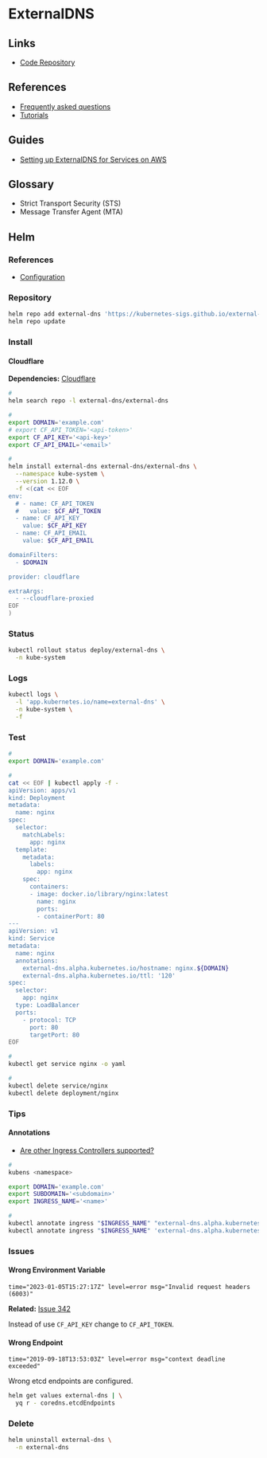 # ExternalDNS

## Links

- [Code Repository](https://github.com/kubernetes-sigs/external-dns)

## References

- [Frequently asked questions](https://github.com/kubernetes-incubator/external-dns/blob/master/docs/faq.md#user-content-are-other-ingress-controllers-supported)
- [Tutorials](https://github.com/kubernetes-incubator/external-dns/tree/master/docs/tutorials)

## Guides

- [Setting up ExternalDNS for Services on AWS](https://github.com/kubernetes-sigs/external-dns/blob/master/docs/tutorials/aws.md)

## Glossary

- Strict Transport Security (STS)
- Message Transfer Agent (MTA)

## Helm

### References

- [Configuration](https://github.com/kubernetes-sigs/external-dns/tree/master/charts/external-dns#configuration)

### Repository

```sh
helm repo add external-dns 'https://kubernetes-sigs.github.io/external-dns'
helm repo update
```

<!-- ### Dependencies

- [etcd (Bitnami)](/etcd.md) or [etcd Operator](/etcd-operator.md) -->

### Install

<!-- **Dependencies:** [CoreDNS](/coredns.md)

```sh
#
helm search repo -l external-dns/external-dns

#
export KUBERNETES_IP='<kubernetes-ip>'
export DOMAIN="${KUBERNETES_IP}.nip.io"

#
helm install external-dns bitnami/external-dns \
  --namespace kube-system \
  --version 1.12.0\
  -f <(cat << EOF
provider: coredns

coredns:
  etcdEndpoints: http://etcd-cluster.kube-system.svc.cluster.local:2379
EOF
)
``` -->

#### Cloudflare

<!--
https://github.com/kubernetes-sigs/external-dns/blob/master/docs/tutorials/cloudflare.md
-->

**Dependencies:** [Cloudflare](/cloudflare/README.md)

```sh
#
helm search repo -l external-dns/external-dns

#
export DOMAIN='example.com'
# export CF_API_TOKEN='<api-token>'
export CF_API_KEY='<api-key>'
export CF_API_EMAIL='<email>'

#
helm install external-dns external-dns/external-dns \
  --namespace kube-system \
  --version 1.12.0 \
  -f <(cat << EOF
env:
  # - name: CF_API_TOKEN
  #   value: $CF_API_TOKEN
  - name: CF_API_KEY
    value: $CF_API_KEY
  - name: CF_API_EMAIL
    value: $CF_API_EMAIL

domainFilters:
  - $DOMAIN

provider: cloudflare

extraArgs:
  - --cloudflare-proxied
EOF
)
```

### Status

```sh
kubectl rollout status deploy/external-dns \
  -n kube-system
```

### Logs

```sh
kubectl logs \
  -l 'app.kubernetes.io/name=external-dns' \
  -n kube-system \
  -f
```

### Test

<!--
https://tech.serhatteker.com/post/2021-08/kubernetes-ingress-ssl-dns-cloudflare/
-->

```sh
#
export DOMAIN='example.com'

#
cat << EOF | kubectl apply -f -
apiVersion: apps/v1
kind: Deployment
metadata:
  name: nginx
spec:
  selector:
    matchLabels:
      app: nginx
  template:
    metadata:
      labels:
        app: nginx
    spec:
      containers:
      - image: docker.io/library/nginx:latest
        name: nginx
        ports:
        - containerPort: 80
---
apiVersion: v1
kind: Service
metadata:
  name: nginx
  annotations:
    external-dns.alpha.kubernetes.io/hostname: nginx.${DOMAIN}
    external-dns.alpha.kubernetes.io/ttl: '120'
spec:
  selector:
    app: nginx
  type: LoadBalancer
  ports:
    - protocol: TCP
      port: 80
      targetPort: 80
EOF

#
kubectl get service nginx -o yaml

#
kubectl delete service/nginx
kubectl delete deployment/nginx
```

<!--
kubectl annotate service nginx 'external-dns.alpha.kubernetes.io/cloudflare-proxied=true'
-->

### Tips

<!-- ####

Identity and Access Management (IAM) -> Policies -> external-dns

```sh
#
cat << EOF > ./external-dns.json
{
  "Version": "2012-10-17",
  "Statement": [
    {
      "Effect": "Allow",
      "Action": [
        "route53:ChangeResourceRecordSets",
        "sts:AssumeRole"
      ],
      "Resource": [
        "arn:aws:route53::*:hostedzone/*",
        "arn:aws:iam::[account-id]:role/external-dns"
      ]
    },
    {
      "Effect": "Allow",
      "Action": [
        "route53:ListHostedZones",
        "route53:ListResourceRecordSets",
        "route53:ListHostedZonesByName"
      ],
      "Resource": [
        "*"
      ]
    },
    {
      "Effect": "Allow",
      "Action": "route53:GetChange",
      "Resource": "arn:aws:route53:::change/*"
    },
    {
      "Effect": "Allow",
      "Action": [
        "route53:ChangeResourceRecordSets",
        "route53:ListResourceRecordSets"
      ],
      "Resource": "arn:aws:route53:::hostedzone/*"
    },
    {
      "Effect": "Allow",
      "Action": "route53:ListHostedZonesByName",
      "Resource": "*"
    }
  ]
}
EOF

#
cat << EOF > ./external-dns.json
{
  "Version": "2012-10-17",
  "Statement": [
    {
      "Effect": "Allow",
      "Action": [
        "route53:ChangeResourceRecordSets"
      ],
      "Resource": [
        "arn:aws:route53:::hostedzone/*"
      ]
    },
    {
      "Effect": "Allow",
      "Action": [
        "route53:ListHostedZones",
        "route53:ListResourceRecordSets"
      ],
      "Resource": [
        "*"
      ]
    }
  ]
}
EOF
``` -->

#### Annotations

- [Are other Ingress Controllers supported?](https://github.com/kubernetes-incubator/external-dns/blob/master/docs/faq.md#user-content-are-other-ingress-controllers-supported)

```sh
#
kubens <namespace>

export DOMAIN='example.com'
export SUBDOMAIN='<subdomain>'
export INGRESS_NAME='<name>'

#
kubectl annotate ingress "$INGRESS_NAME" "external-dns.alpha.kubernetes.io/target=$SUBDOMAIN.$DOMAIN"
kubectl annotate ingress "$INGRESS_NAME" 'external-dns.alpha.kubernetes.io/ttl=120'
```

### Issues

#### Wrong Environment Variable

```log
time="2023-01-05T15:27:17Z" level=error msg="Invalid request headers (6003)"
```

**Related:** [Issue 342](https://github.com/kubernetes-sigs/external-dns/issues/342)

Instead of use `CF_API_KEY` change to `CF_API_TOKEN`.

#### Wrong Endpoint

```log
time="2019-09-18T13:53:03Z" level=error msg="context deadline exceeded"
```

Wrong etcd endpoints are configured.

```sh
helm get values external-dns | \
  yq r - coredns.etcdEndpoints
```

### Delete

```sh
helm uninstall external-dns \
  -n external-dns
```

<!--
service.beta.kubernetes.io/aws-load-balancer-type: "nlb"
service.beta.kubernetes.io/aws-load-balancer-internal: "true"
service.beta.kubernetes.io/aws-load-balancer-internal: 10.96.0.0/11
service.beta.kubernetes.io/aws-load-balancer-proxy-protocol: "*"
service.beta.kubernetes.io/aws-load-balancer-ssl-cert: arn:aws:acm:us-east-1:[id]:certificate/[uuid]
service.beta.kubernetes.io/aws-load-balancer-ssl-ports: https
service.beta.kubernetes.io/aws-load-balancer-cross-zone-load-balancing-enabled: "true"
-->
